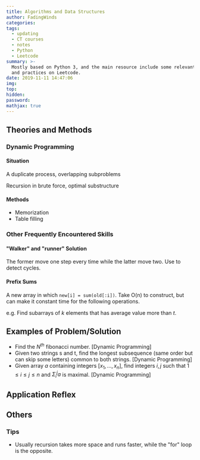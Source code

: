 ```yaml
---
title: Algorithms and Data Structures
author: FadingWinds
categories: 
tags:
  - updating
  - CT courses
  - notes
  - Python
  - Leetcode
summary: >-
  Mostly based on Python 3, and the main resource include some relevant courses
  and practices on Leetcode.
date: 2019-11-11 14:47:06
img:
top:
hidden:
password:
mathjax: true
---
```


## Theories and Methods

### Dynamic Programming

#### Situation

A duplicate process, overlapping subproblems

Recursion in brute force, optimal substructure

#### Methods

- Memorization
- Table filling

### Other Frequently Encountered Skills

#### "Walker" and "runner" Solution

The former move one step every time while the latter move two. Use to detect cycles.

#### Prefix Sums

A new array in which `new[i] = sum(old[:i])`. Take O(n) to construct, but can make it constant time for the following operations.

e.g. Find subarrays of $k$ elements that has average value more than $t$.


## Examples of Problem/Solution

- Find the $N^{th}$ fibonacci number. [Dynamic Programming]
- Given two strings s and t, find the longest subsequence (same order but can skip some letters) common to both strings. [Dynamic Programming]
- Given array $a$ containing integers $[x_1, …, x_n]$, find integers $i, j$ such that $1 ≤ i ≤ j ≤ n$ and $\Sigma^{j}_{i}a$ is maximal. [Dynamic Programming]


## Application Reflex

## Others

### Tips

- Usually recursion takes more space and runs faster, while the "for" loop is the opposite.